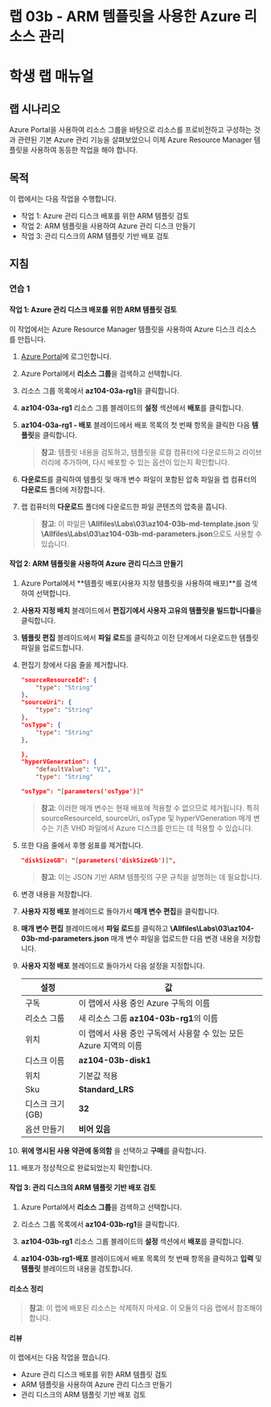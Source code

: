 ﻿---
lab:
    title: '03b - ARM 템플릿을 사용한 Azure 리소스 관리'
    module: '모듈 03 - Azure 관리'
---

# 랩 03b - ARM 템플릿을 사용한 Azure 리소스 관리
# 학생 랩 매뉴얼

## 랩 시나리오
Azure Portal을 사용하여 리소스 그룹을 바탕으로 리소스를 프로비전하고 구성하는 것과 관련된 기본 Azure 관리 기능을 살펴보았으니 이제 Azure Resource Manager 템플릿을 사용하여 동등한 작업을 해야 합니다.

## 목적

이 랩에서는 다음 작업을 수행합니다.

+ 작업 1: Azure 관리 디스크 배포를 위한 ARM 템플릿 검토
+ 작업 2: ARM 템플릿을 사용하여 Azure 관리 디스크 만들기
+ 작업 3: 관리 디스크의 ARM 템플릿 기반 배포 검토

## 지침

### 연습 1

#### 작업 1: Azure 관리 디스크 배포를 위한 ARM 템플릿 검토

이 작업에서는 Azure Resource Manager 템플릿을 사용하여 Azure 디스크 리소스를 만듭니다.

1. [Azure Portal](https://portal.azure.com)에 로그인합니다.

1. Azure Portal에서 **리소스 그룹**을 검색하고 선택합니다. 

1. 리소스 그룹 목록에서 **az104-03a-rg1**을 클릭합니다.

1. **az104-03a-rg1** 리소스 그룹 블레이드의 **설정** 섹션에서 **배포**를 클릭합니다.

1. **az104-03a-rg1 - 배포** 블레이드에서 배포 목록의 첫 번째 항목을 클릭한 다음 **템플릿**을 클릭합니다.

    >**참고**: 템플릿 내용을 검토하고, 템플릿을 로컬 컴퓨터에 다운로드하고 라이브러리에 추가하며, 다시 배포할 수 있는 옵션이 있는지 확인합니다.

1. **다운로드**를 클릭하여 템플릿 및 매개 변수 파일이 포함된 압축 파일을 랩 컴퓨터의 **다운로드** 폴더에 저장합니다.

1. 랩 컴퓨터의 **다운로드** 폴더에 다운로드한 파일 콘텐츠의 압축을 풉니다.

    >**참고**: 이 파일은 **\\Allfiles\\Labs\\03\\az104-03b-md-template.json** 및 **\\Allfiles\\Labs\\03\\az104-03b-md-parameters.json**으로도 사용할 수 있습니다.

#### 작업 2: ARM 템플릿을 사용하여 Azure 관리 디스크 만들기

1. Azure Portal에서 **템플릿 배포(사용자 지정 템플릿을 사용하여 배포)**를 검색하여 선택합니다.

1. **사용자 지정 배치** 블레이드에서 **편집기에서 사용자 고유의 템플릿을 빌드합니다를**을 클릭합니다.

1. **템플릿 편집** 블레이드에서 **파일 로드**를 클릭하고 이전 단계에서 다운로드한 템플릿 파일을 업로드합니다.

1. 편집기 창에서 다음 줄을 제거합니다.

   ```json
   "sourceResourceId": {
       "type": "String"
   },
   "sourceUri": {
       "type": "String"
   },
   "osType": {
       "type": "String"
   },
   ```

   ```json
   },
   "hyperVGeneration": {
       "defaultValue": "V1",
       "type": "String"
   ```

   ```json
   "osType": "[parameters('osType')]"
   ```

    >**참고**: 이러한 매개 변수는 현재 배포에 적용할 수 없으므로 제거됩니다. 특히 sourceResourceId, sourceUri, osType 및 hyperVGeneration 매개 변수는 기존 VHD 파일에서 Azure 디스크를 만드는 데 적용할 수 있습니다.

1. 또한 다음 줄에서 후행 쉼표를 제거합니다.

   ```json
   "diskSizeGB": "[parameters('diskSizeGb')]",
   ```

    >**참고**: 이는 JSON 기반 ARM 템플릿의 구문 규칙을 설명하는 데 필요합니다.

1. 변경 내용을 저장합니다.

1. **사용자 지정 배포** 블레이드로 돌아가서 **매개 변수 편집**을 클릭합니다. 

1. **매개 변수 편집** 블레이드에서 **파일 로드**를 클릭하고 **\\Allfiles\\Labs\\03\\az104-03b-md-parameters.json** 매개 변수 파일을 업로드한 다음 변경 내용을 저장합니다.

1. **사용자 지정 배포** 블레이드로 돌아가서 다음 설정을 지정합니다.

    | 설정 | 값 |
    | --- |--- |
    | 구독 | 이 랩에서 사용 중인 Azure 구독의 이름 |
    | 리소스 그룹 | 새 리소스 그룹 **az104-03b-rg1**의 이름 |
    | 위치 | 이 랩에서 사용 중인 구독에서 사용할 수 있는 모든 Azure 지역의 이름 |
    | 디스크 이름 | **az104-03b-disk1** |
    | 위치 | 기본값 적용 |
    | Sku | **Standard_LRS** |
    | 디스크 크기(GB) | **32** |
    | 옵션 만들기 | **비어 있음** |

1. **위에 명시된 사용 약관에 동의함** 을 선택하고 **구매**를 클릭합니다.

1. 배포가 정상적으로 완료되었는지 확인합니다.

#### 작업 3: 관리 디스크의 ARM 템플릿 기반 배포 검토

1. Azure Portal에서 **리소스 그룹**을 검색하고 선택합니다. 

1. 리소스 그룹 목록에서 **az104-03b-rg1**을 클릭합니다.

1. **az104-03b-rg1** 리소스 그룹 블레이드의 **설정** 섹션에서 **배포**를 클릭합니다.

1. **az104-03b-rg1-배포** 블레이드에서 배포 목록의 첫 번째 항목을 클릭하고 **입력** 및 **템플릿** 블레이드의 내용을 검토합니다.

#### 리소스 정리

   >**참고**: 이 랩에 배포된 리소스는 삭제하지 마세요. 이 모듈의 다음 랩에서 참조해야 합니다.

#### 리뷰

이 랩에서는 다음 작업을 했습니다.

- Azure 관리 디스크 배포를 위한 ARM 템플릿 검토
- ARM 템플릿을 사용하여 Azure 관리 디스크 만들기
- 관리 디스크의 ARM 템플릿 기반 배포 검토
